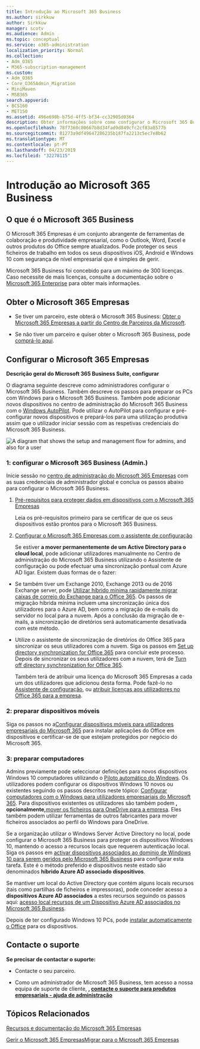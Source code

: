 ```yaml
---
title: Introdução ao Microsoft 365 Business
ms.author: sirkkuw
author: Sirkkuw
manager: scotv
ms.audience: Admin
ms.topic: conceptual
ms.service: o365-administration
localization_priority: Normal
ms.collection:
- Adm_O365
- M365-subscription-management
ms.custom:
- Adm_O365
- Core_O365Admin_Migration
- MiniMaven
- MSB365
search.appverid:
- BCS160
- MET150
ms.assetid: 496e690b-b75d-4ff5-bf34-cc32905d0364
description: Obter informações sobre como configurar o Microsoft 365 Business.
ms.openlocfilehash: 78f7360c80667b8d34fad9d849cfc2cf83a8577b
ms.sourcegitcommit: 81273a9df49647286235b187fa2213c5ec7e8b62
ms.translationtype: MT
ms.contentlocale: pt-PT
ms.lasthandoff: 04/23/2019
ms.locfileid: "32278115"
---
```

# <a name="get-started-with-microsoft-365-business"></a>Introdução ao Microsoft 365 Business

## <a name="what-is-microsoft-365-business"></a>O que é o Microsoft 365 Business

O Microsoft 365 Empresas é um conjunto abrangente de ferramentas de colaboração e produtividade empresarial, como o Outlook, Word, Excel e outros produtos do Office sempre atualizados. Pode proteger os seus ficheiros de trabalho em todos os seus dispositivos iOS, Android e Windows 10 com segurança de nível empresarial que é simples de gerir.
  
Microsoft 365 Business foi concebido para um máximo de 300 licenças. Caso necessite de mais licenças, consulte a documentação sobre o [Microsoft 365 Enterprise](https://go.microsoft.com/fwlink/p/?linkid=860986) para obter mais informações. 
  
## <a name="get-microsoft-365-business"></a>Obter o Microsoft 365 Empresas

- Se tiver um parceiro, este obterá o Microsoft 365 Business: [Obter o Microsoft 365 Empresas a partir do Centro de Parceiros da Microsoft](get-microsoft-365-business.md).
    
- Se não tiver um parceiro e quiser obter o Microsoft 365 Business, pode [comprá-lo aqui](https://www.microsoft.com/en-us/microsoft-365/business).
    
## <a name="set-up-microsoft-365-business"></a>Configurar o Microsoft 365 Empresas

 **Descrição geral do Microsoft 365 Business Suite, configurar**
  
O diagrama seguinte descreve como administradores configurar o Microsoft 365 Business. Também descreve os passos para preparar os PCs com Windows para o Microsoft 365 Business. Também pode adicionar novos dispositivos no centro de administração do Microsoft 365 Business com o [Windows AutoPilot](add-autopilot-devices-and-profile.md). Pode utilizar o AutoPilot para configurar e pré-configurar novos dispositivos e prepará-los para uma utilização produtiva assim que o utilizador iniciar sessão com as respetivas credenciais do Microsoft 365 Business.
  
![A diagram that shows the setup and management flow for admins, and also for a user](media/249f81fc-7e79-44c7-8425-3a0b7b651c3b.png)
  
### <a name="1-set-up-microsoft-365-business-admin"></a>1: configurar o Microsoft 365 Business (Admin.)

Inicie sessão no [centro de administração do Microsoft 365 Empresas](https://portal.office.com/adminportal/home) com as suas credenciais de administrador global e conclua os passos abaixo para configurar o Microsoft 365 Business. 
  
1. [Pré-requisitos para proteger dados em dispositivos com o Microsoft 365 Empresas](pre-requisites-for-data-protection.md)
    
    Leia os pré-requisitos primeiro para se certificar de que os seus dispositivos estão prontos para o Microsoft 365 Business.
    
2. [Configurar o Microsoft 365 Empresas com o assistente de configuração](set-up.md)
    
    Se estiver **a mover permanentemente de um Active Directory para o cloud local**, pode adicionar utilizadores manualmente no Centro de administração do Microsoft 365 Business utilizando o Assistente de configuração ou pode efectuar uma sincronização pontual com Azure AD ligar. Existem duas formas de o fazer: 
    
  - Se também tiver um Exchange 2010, Exchange 2013 ou de 2016 Exchange server, pode [Utilizar híbrido mínima rapidamente migrar caixas de correio do Exchange para o Office 365](https://support.office.com/article/fdecceed-0702-4af3-85be-f2a0013937ef). Os passos de migração híbrida mínima incluem uma sincronização única dos utilizadores para o Azure AD, bem como a migração de e-mails do servidor no local para a nuvem. Após a conclusão da migração de e-mails, a sincronização de diretórios será automaticamente desativada com este método.
    
  - Utilize o assistente de sincronização de diretórios do Office 365 para sincronizar os seus utilizadores com a nuvem. Siga os passos em [Set up directory synchronization for Office 365](https://support.office.com/article/1b3b5318-6977-42ed-b5c7-96fa74b08846) para concluir este processo. Depois de sincronizar os seus utilizadores com a nuvem, terá de [Turn off directory synchronization for Office 365](https://support.office.com/article/ee5f861e-bd48-4267-83d1-a4ead4b4a00d).
    
    Também terá de atribuir uma licença do Microsoft 365 Empresas a cada um dos utilizadores que adicionou desta forma. Pode fazê-lo no [Assistente de configuração](set-up.md), ou [atribuir licenças aos utilizadores no Office 365 para a empresa](https://support.office.com/article/997596B5-4173-4627-B915-36ABAC6786DC).
    
### <a name="2-prepare-mobile-devices"></a>2: preparar dispositivos móveis

Siga os passos no a[Configurar dispositivos móveis para utilizadores empresariais do Microsoft 365](set-up-mobile-devices.md) para instalar aplicações do Office em dispositivos e certificar-se de que estejam protegidos por negócio do Microsoft 365. 
  
### <a name="3-prepare-pcs"></a>3: preparar computadores

Admins previamente pode seleccionar definições para novos dispositivos Windows 10 computadores utilizando o [Piloto automático do Windows](add-autopilot-devices-and-profile.md). Os utilizadores podem configurar os dispositivos Windows 10 novos ou existentes seguindo os passos descritos neste tópico: [Configurar computadores com o Windows para utilizadores empresariais do Microsoft 365](set-up-windows-devices.md). Para dispositivos existentes os utilizadores são também podem **, opcionalmente,**[mover os ficheiros para OneDrive para a empresa](move-files-to-onedrive.md). Eles também podem utilizar ferramentas de outros fabricantes para mover ficheiros associados ao perfil do Windows para OneDrive.
  
Se a organização utilizar o Windows Server Active Directory no local, pode configurar o Microsoft 365 Business para proteger os dispositivos Windows 10, mantendo o acesso a recursos locais que requerem autenticação local. Siga os passos em [activar dispositivos associados ao domínio de Windows 10 para serem geridos pelo Microsoft 365 Business](manage-windows-devices.md) para configurar esta tarefa. Este é o método preferido e dispositivos neste estado são denominados **híbrido Azure AD associado dispositivos**. 
  
Se mantiver um local do Active Directory que contém alguns locais recursos (tais como partilhas de ficheiros e impressoras), pode conceder acesso a **dispositivos Azure AD associados** a estes recursos seguindo os passos aqui: [acesso local recursos de um Dispositivo Azure AD associados no Microsoft 365 Business](access-resources.md).
  
Depois de ter configurado Windows 10 PCs, pode [instalar automaticamente o Office](auto-install-or-uninstall-office.md) para os dispositivos. 
  
## <a name="contact-support"></a>Contacte o suporte

 **Se precisar de contactar o suporte:**
  
- Contacte o seu parceiro.
    
- Como um administrador de Microsoft 365 Business, tem acesso a nossa equipa de suporte de cliente, **, [contacte o suporte para produtos empresariais - ajuda de administração](https://support.office.com/article/32a17ca7-6fa0-4870-8a8d-e25ba4ccfd4b)**
    
## <a name="related-topics"></a>Tópicos Relacionados
[Recursos e documentação do Microsoft 365 Empresas](https://go.microsoft.com/fwlink/p/?linkid=853701)
  
[Gerir o Microsoft 365 Empresas](manage.md)[Migrar para o Microsoft 365 Empresas](migrate-to-microsoft-365-business.md)
  

